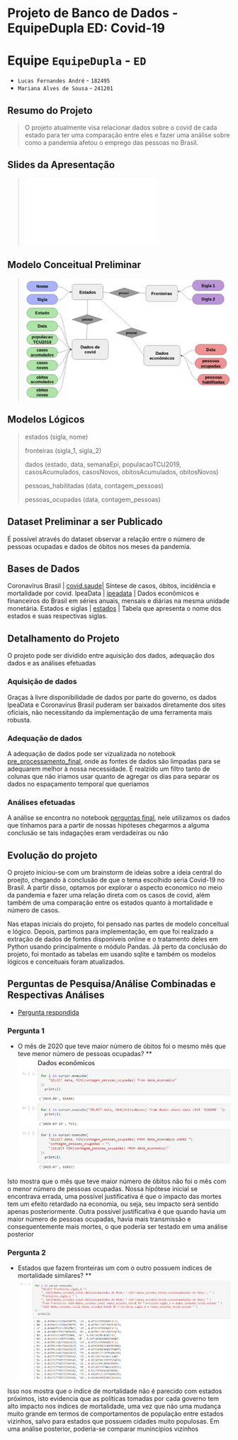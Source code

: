 # Projeto de Banco de Dados - EquipeDupla ED: Covid-19

# Equipe `EquipeDupla` - `ED`
* `Lucas Fernandes André` - `182495`
* `Mariana Alves de Sousa` - `241201`

## Resumo do Projeto
> O projeto atualmente visa relacionar dados sobre o covid de cada estado para ter uma comparação entre eles e fazer uma análise sobre como a pandemia afetou o emprego das pessoas no Brasil.

## Slides da Apresentação
> ![Slide](slides/Slide_etapa7.pdf)

## Modelo Conceitual Preliminar
> ![Modelo](images/modelo_conceitual.png)

## Modelos Lógicos

> estados (sigla, nome)
> 
> fronteiras (sigla_1, sigla_2)
> 
> dados (estado, data, semanaEpi, populacaoTCU2019, casosAcumulados, casosNovos, obitosAcumulados, obitosNovos)
> 
> pessoas_habilitadas (data, contagem_pessoas)
> 
> pessoas_ocupadas (data, contagem_pessoas)

## Dataset Preliminar a ser Publicado

É possível através do dataset observar a relação entre o número de pessoas ocupadas e dados de óbitos nos meses da pandemia.


## Bases de Dados
Coronavírus Brasil | [covid.saude](https://covid.saude.gov.br/)| Síntese de casos, óbitos, incidência e mortalidade por covid.
IpeaData | [ipeadata](http://www.ipeadata.gov.br/) | Dados econômicos e financeiros do Brasil em séries anuais, mensais e diárias na mesma unidade monetária.
Estados e siglas | [estados](https://raw.githubusercontent.com/leogermani/estados-e-municipios-ibge/master/estados.csv) | Tabela que apresenta o nome dos estados e suas respectivas siglas.

## Detalhamento do Projeto
O projeto pode ser dividido entre aquisição dos dados, adequação dos dados e as análises efetuadas

### Aquisição de dados
Graças à livre disponibilidade de dados por parte do governo, os dados IpeaData e Coronavírus Brasil puderam ser baixados diretamente dos sites oficiais, não necessitando da implementação de uma ferramenta mais robusta.

### Adequação de dados
A adequação de dados pode ser vizualizada no notebook [pre_processamento_final](https://github.com/marianalves10/trabalh_BD/blob/master/final/notebooks/pre_processamento_final.ipynb), onde as fontes de dados são limpadas para se adequarem melhor à nossa necessidade. É realzido um filtro tanto de colunas que não iriamos usar quanto de agregar os dias para separar os dados no espaçamento temporal que queríamos

### Análises efetuadas
A análise se encontra no notebook [perguntas final](https://github.com/marianalves10/trabalh_BD/blob/master/final/notebooks/perguntas_final.ipynb), nele utilizamos os dados que tínhamos para a partir de nossas hipóteses chegarmos a alguma conclusão se tais indagações  eram verdadeiras ou não

## Evolução do projeto
O projeto iniciou-se com um brainstorm de ideias sobre a ideia central do proejto, chegando à conclusão de que o tema escolhido seria Covid-19 no Brasil. A partir disso, optamos por explorar o aspecto economico no meio da pandemia e fazer uma relação direta com os casos de covid, além também de uma comparação entre os estados quanto à mortalidade e número de casos.

Nas etapas iniciais do projeto, foi pensado nas partes de modelo conceitual e lógico. Depois, partimos para implementação, em que foi realizado a extração de dados de fontes disponiveis online e o tratamento deles em Python usando principalmente o módulo Pandas. Já perto da conclusão do projeto, foi montado as tabelas em usando sqlite e também os modelos lógicos e conceituais foram atualizados.

## Perguntas de Pesquisa/Análise Combinadas e Respectivas Análises
* [Pergunta respondida](notebooks/perguntas_final.ipynb)

### Pergunta 1
* O mês de 2020 que teve maior número de óbitos foi o mesmo mês que teve menor número de pessoas ocupadas?
** ![pergunta1](images/opera_v1a5j6Q8fV.png)

Isto mostra que o mês que teve maior número de óbitos não foi o mês com o menor número de pessoas ocupadas. Nossa hipótese inicial se encontrava errada, uma possível justificativa é que o impacto das mortes tem um efeito retardado na economia, ou seja, seu impacto será sentido apenas posteriormente. Outra possível justificativa é que quando havia um maior número de pessoas ocupadas, havia mais transmissão e consequentemente mais mortes, o que poderia ser testado em uma análise posterior

### Pergunta 2
* Estados que fazem fronteiras um com o outro possuem índices de mortalidade similares?
** ![pergunta2](images/opera_qqzT79YxXO.png)

Isso nos mostra que o índice de mortalidade não é parecido com estados próximos, isto evidencia que as políticas tomadas por cada governo tem alto impacto nos índices de mortalidade, uma vez que não uma mudança muito grande em termos de comportamentos de população entre estados vizinhos, salvo para estados que possuem cidades muito populosas. Em uma análise posterior, poderia-se comparar munincípios vizinhos
